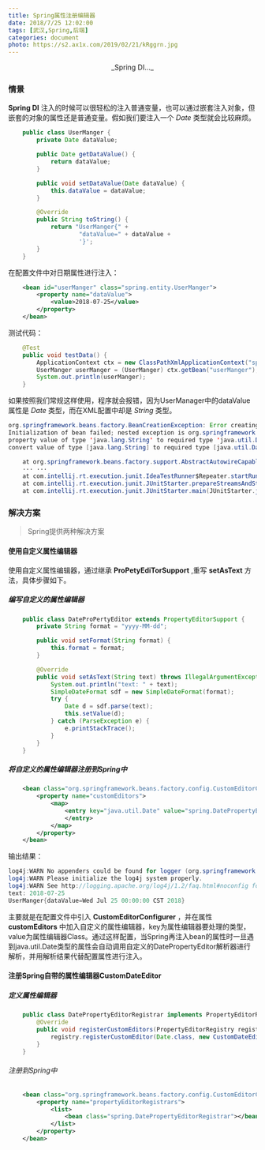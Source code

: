 ```yaml
---
title: Spring属性注册编辑器
date: 2018/7/25 12:02:00
tags: [武汉,Spring,后端]
categories: document
photo: https://s2.ax1x.com/2019/02/21/kRggrn.jpg
---
```


<center>_Spring DI..._</center>
<!-- more -->

### 情景
**Spring DI** 注入的时候可以很轻松的注入普通变量，也可以通过嵌套注入对象，但嵌套的对象的属性还是普通变量。假如我们要注入一个 *Date* 类型就会比较麻烦。

```java
    public class UserManger {
        private Date dataValue;

        public Date getDataValue() {
            return dataValue;
        }

        public void setDataValue(Date dataValue) {
            this.dataValue = dataValue;
        }

        @Override
        public String toString() {
            return "UserManger{" +
                    "dataValue=" + dataValue +
                    '}';
        }
    }
```
在配置文件中对日期属性进行注入：

```xml
    <bean id="userManger" class="spring.entity.UserManger">
        <property name="dataValue">
            <value>2018-07-25</value>
        </property>
    </bean>
```
测试代码：

```java
    @Test
    public void testData() {
        ApplicationContext ctx = new ClassPathXmlApplicationContext("spring-web-context.xml");
        UserManger userManger = (UserManger) ctx.getBean("userManger");
        System.out.println(userManger);
    }
```

如果按照我们常规这样使用，程序就会报错，因为UserManager中的dataValue属性是 *Date* 类型，而在XML配置中却是 *String* 类型。

```java
org.springframework.beans.factory.BeanCreationException: Error creating bean with name 'userManger' defined in class path resource [spring-web-context.xml]:
Initialization of bean failed; nested exception is org.springframework.beans.ConversionNotSupportedException: Failed to convert
property value of type 'java.lang.String' to required type 'java.util.Date' for property 'dataValue'; nested exception is java.lang.IllegalStateException: Cannot
convert value of type [java.lang.String] to required type [java.util.Date] for property 'dataValue': no matching editors or conversion strategy found

	at org.springframework.beans.factory.support.AbstractAutowireCapableBeanFactory.doCreateBean(AbstractAutowireCapableBeanFactory.java:553)
    ··· ···
	at com.intellij.rt.execution.junit.IdeaTestRunner$Repeater.startRunnerWithArgs(IdeaTestRunner.java:47)
	at com.intellij.rt.execution.junit.JUnitStarter.prepareStreamsAndStart(JUnitStarter.java:242)
	at com.intellij.rt.execution.junit.JUnitStarter.main(JUnitStarter.java:70)
```

### 解决方案
>Spring提供两种解决方案

#### 使用自定义属性编辑器
使用自定义属性编辑器，通过继承 **ProPetyEdiTorSupport** ,重写 **setAsText** 方法，具体步骤如下。

##### 编写自定义的属性编辑器

```java
    public class DateProPertyEditor extends PropertyEditorSupport {
        private String format = "yyyy-MM-dd";

        public void setFormat(String format) {
            this.format = format;
        }

        @Override
        public void setAsText(String text) throws IllegalArgumentException {
            System.out.println("text: " + text);
            SimpleDateFormat sdf = new SimpleDateFormat(format);
            try {
                Date d = sdf.parse(text);
                this.setValue(d);
            } catch (ParseException e) {
                e.printStackTrace();
            }
        }
    }
```

##### 将自定义的属性编辑器注册到Spring中

```xml
    <bean class="org.springframework.beans.factory.config.CustomEditorConfigurer">
        <property name="customEditors">
            <map>
                <entry key="java.util.Date" value="spring.DatePropertyEditor">
                </entry>
            </map>
        </property>
    </bean>
```

输出结果：

```java
log4j:WARN No appenders could be found for logger (org.springframework.core.env.StandardEnvironment).
log4j:WARN Please initialize the log4j system properly.
log4j:WARN See http://logging.apache.org/log4j/1.2/faq.html#noconfig for more info.
text: 2018-07-25
UserManger{dataValue=Wed Jul 25 00:00:00 CST 2018}
```

主要就是在配置文件中引入 **CustomEditorConfigurer** ，并在属性 **customEditors** 中加入自定义的属性编辑器，key为属性编辑器要处理的类型，value为属性编辑器Class。通过这样配置，当Spring再注入bean的属性时一旦遇到java.util.Date类型的属性会自动调用自定义的DatePropertyEditor解析器进行解析，并用解析结果代替配置属性进行注入。

#### 注册Spring自带的属性编辑器CustomDateEditor

##### 定义属性编辑器

```java
    public class DatePropertyEditorRegistrar implements PropertyEditorRegistrar {
        @Override
        public void registerCustomEditors(PropertyEditorRegistry registry) {
            registry.registerCustomEditor(Date.class, new CustomDateEditor(new SimpleDateFormat("yyyy-MM-dd"), true));
        }
    }
```
###### 注册到Spring中

```xml
    <bean class="org.springframework.beans.factory.config.CustomEditorConfigurer">
        <property name="propertyEditorRegistrars">
            <list>
                <bean class="spring.DatePropertyEditorRegistrar"></bean>
            </list>
        </property>
    </bean>
```
